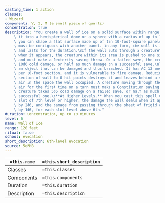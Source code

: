 ```yaml
---
casting_time: 1 action
classes:
- Wizard
components: V, S, M (a small piece of quartz)
concentration: true
description: "You create a wall of ice on a solid surface within range. You can form\
    \ it into a hemispherical dome or a sphere with a radius of up to 10 feet, or\
    \ you can shape a flat surface made up of ten 10-foot-square panels. Each panel\
    \ must be contiguous with another panel. In any form, the wall is 1 foot thick\
    \ and lasts for the duration.\nIf the wall cuts through a creature\u2019s space\
    \ when it appears, the creature within its area is pushed to one side of the wall\
    \ and must make a Dexterity saving throw. On a failed save, the creature takes\
    \ 10d6 cold damage, or half as much damage on a successful save.\nThe wall is\
    \ an object that can be damaged and thus breached. It has AC 12 and 30 hit points\
    \ per 10-foot section, and it is vulnerable to fire damage. Reducing a 10-foot\
    \ section of wall to 0 hit points destroys it and leaves behind a sheet of frigid\
    \ air in the space the wall occupied. A creature moving through the sheet of frigid\
    \ air for the first time on a turn must make a Constitution saving throw. That\
    \ creature takes 5d6 cold damage on a failed save, or half as much damage on a\
    \ successful one.\n**At Higher Levels.** When you cast this spell using a spell\
    \ slot of 7th level or higher, the damage the wall deals when it appears increases\
    \ by 2d6, and the damage from passing through the sheet of frigid air increases\
    \ by 1d6, for each slot level above 6th."
duration: Concentration, up to 10 minutes
level: 6
name: Wall of Ice
range: 120 feet
ritual: false
school: evocation
short_description: 6th-level evocation
source: 5ePHB
---
```


| `=this.name` | `=this.short_description` |
| ------------ | ------------------------- |
| Classes      | `=this.classes`           |
| Components   | `=this.components`        |
| Duration     | `=this.duration`          |
| Description  | `=this.description`       |